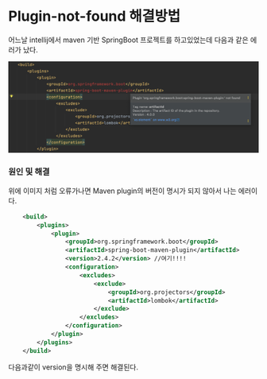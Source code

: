 # Plugin-not-found 해결방법
어느날 intellij에서 maven 기반 SpringBoot 프로젝트를 하고있었는데 다음과 같은 에러가 났다.

<img width=550px src="./img/plugin-not-found.png">

### 원인 및 해결
위에 이미지 처럼 오류가나면 Maven plugin의 버전이 명시가 되지 않아서 나는 에러이다.
```xml
    <build>
        <plugins>
			<plugin>
				<groupId>org.springframework.boot</groupId>
				<artifactId>spring-boot-maven-plugin</artifactId>
				<version>2.4.2</version> //여기!!!!
				<configuration>
					<excludes>
						<exclude>
							<groupId>org.projectors</groupId>
							<artifactId>lombok</artifactId>
						</exclude>
					</excludes>
				</configuration>
			</plugin>
        </plugins>
    </build>
```
다음과같이 version을 명시해 주면 해결된다.